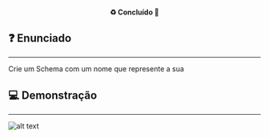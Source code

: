 <h4 align="center"> 
  ♻️ Concluído 🚀
</h4>

## ❓ Enunciado
---

Crie um Schema com um nome que represente a sua 


## 💻 Demonstração
---

![alt text](img/my-image.png)
